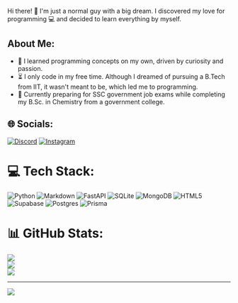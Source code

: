 Hi there! 👋
I'm just a normal guy with a big dream. I discovered my love for programming 💻 and decided to learn everything by myself.

## About Me:
- 🌱 I learned programming concepts on my own, driven by curiosity and passion.
- ⏳ I only code in my free time. Although I dreamed of pursuing a B.Tech from IIT, it wasn't meant to be, which led me to programming.
- 🎯 Currently preparing for SSC government job exams while completing my B.Sc. in Chemistry from a government college.


## 🌐 Socials:
[![Discord](https://img.shields.io/badge/Discord-%237289DA.svg?logo=discord&logoColor=white)](https://discord.gg/AvKxtF7e2H) [![Instagram](https://img.shields.io/badge/Instagram-%23E4405F.svg?logo=Instagram&logoColor=white)](https://instagram.com/_itz_munish_khatri33) 

# 💻 Tech Stack:
![Python](https://img.shields.io/badge/python-3670A0?style=for-the-badge&logo=python&logoColor=ffdd54) ![Markdown](https://img.shields.io/badge/markdown-%23000000.svg?style=for-the-badge&logo=markdown&logoColor=white) ![FastAPI](https://img.shields.io/badge/FastAPI-005571?style=for-the-badge&logo=fastapi) ![SQLite](https://img.shields.io/badge/sqlite-%2307405e.svg?style=for-the-badge&logo=sqlite&logoColor=white) ![MongoDB](https://img.shields.io/badge/MongoDB-%234ea94b.svg?style=for-the-badge&logo=mongodb&logoColor=white) ![HTML5](https://img.shields.io/badge/html5-%23E34F26.svg?style=for-the-badge&logo=html5&logoColor=white) ![Supabase](https://img.shields.io/badge/Supabase-3ECF8E?style=for-the-badge&logo=supabase&logoColor=white) ![Postgres](https://img.shields.io/badge/postgres-%23316192.svg?style=for-the-badge&logo=postgresql&logoColor=white) ![Prisma](https://img.shields.io/badge/Prisma-3982CE?style=for-the-badge&logo=Prisma&logoColor=white)
# 📊 GitHub Stats:
![](https://github-readme-stats.vercel.app/api?username=munishkhatri720&theme=dark&hide_border=false&include_all_commits=false&count_private=false)<br/>
![](https://github-readme-streak-stats.herokuapp.com/?user=munishkhatri720&theme=dark&hide_border=false)<br/>
![](https://github-readme-stats.vercel.app/api/top-langs/?username=munishkhatri720&theme=dark&hide_border=false&include_all_commits=false&count_private=false&layout=compact)

---
[![](https://visitcount.itsvg.in/api?id=munishkhatri720&icon=3&color=0)](https://visitcount.itsvg.in)

<!-- Proudly created with GPRM ( https://gprm.itsvg.in ) -->
